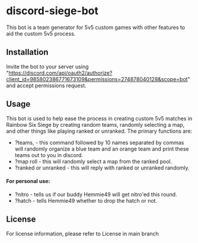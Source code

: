 # discord-siege-bot
This bot is a team generator for 5v5 custom games with other features to aid the custom 5v5 process.

## Installation
Invite the bot to your server using "https://discord.com/api/oauth2/authorize?client_id=985802386771673109&permissions=274878040128&scope=bot" and accept permissions request. 

## Usage
This bot is used to help ease the process in creating custom 5v5 matches in Rainbow Six Siege by creating random teams, randomly selecting a map, and other things like playing ranked or unranked. The primary functions are:

* ?teams, - this command followed by 10 names separated by commas will randomly organize a blue team and an orange team and print these teams out to you in discord.
* ?map roll - this will randomly select a map from the ranked pool.
* ?ranked or unranked - this will reply with ranked or unranked randomly.

#### For personal use:

* ?nitro - tells us if our buddy Hemmie49 will get nitro'ed this round.
* ?hatch - tells Hemmie49 whether to drop the hatch or not.

## License
For license information, please refer to License in main branch

